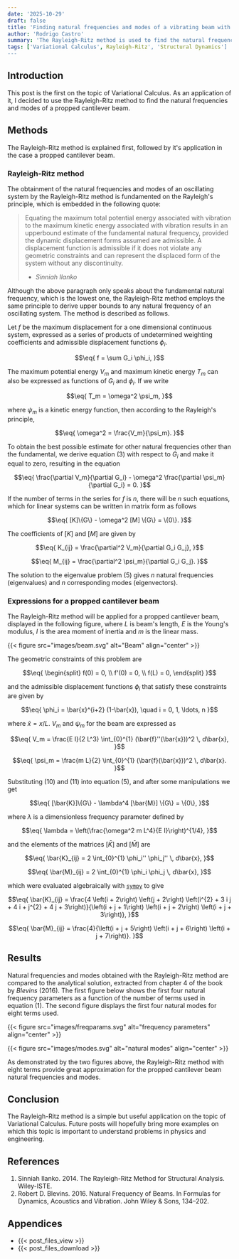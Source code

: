 ```yaml
---
date: '2025-10-29'
draft: false
title: 'Finding natural frequencies and modes of a vibrating beam with the Rayleigh-Ritz method'
author: 'Rodrigo Castro'
summary: 'The Rayleigh-Ritz method is used to find the natural frequencies and modes of a propped cantilever beam.'
tags: ['Variational Calculus', Rayleigh-Ritz', 'Structural Dynamics']
---
```


## Introduction
This post is the first on the topic of Variational Calculus. As an application of it, I decided to use the Rayleigh-Ritz method to find the natural frequencies and modes of a propped cantilever beam.

## Methods
The Rayleigh-Ritz method is explained first, followed by it's application in the case a propped cantilever beam.

### Rayleigh-Ritz method
The obtainment of the natural frequencies and modes of an oscillating system by the Rayleigh-Ritz method is fundamented on the Rayleigh's principle, which is embedded in the following quote:

> Equating the maximum total potential energy associated with vibration to the maximum kinetic energy associated with vibration results in an upperbound estimate of the fundamental natural frequency, provided the dynamic displacement forms assumed are admissible. A displacement function is admissible if it does not violate any geometric constraints and can represent the displaced form of the system without any discontinuity.
> - <cite>Sinniah Ilanko</cite>

Although the above paragraph only speaks about the fundamental natural frequency, which is the lowest one, the Rayleigh-Ritz method employs the same principle to derive upper bounds to any natural frequency of an oscillating system. The method is described as follows.

Let $f$ be the maximum displacement for a one dimensional continuous system, expressed as a series of products of undetermined weighting coefficients and admissible displacement functions $\phi_i$.

$$\eq{
f = \sum G_i \phi_i,
}$$

The maximum potential energy $V_m$ and maximum kinetic energy $T_m$ can also be expressed as functions of $G_i$ and $\phi_i$. If we write

$$\eq{
T_m = \omega^2 \psi_m,
}$$

where $\psi_m$ is a kinetic energy function, then according to the Rayleigh's principle,

$$\eq{
\omega^2 = \frac{V_m}{\psi_m}.
}$$

To obtain the best possible estimate for other natural frequencies other than the fundamental, we derive equation $(3)$ with respect to $G_i$ and make it equal to zero, resulting in the equation

$$\eq{
\frac{\partial V_m}{\partial G_i} - \omega^2 \frac{\partial \psi_m}{\partial G_i} = 0.
}$$

If the number of terms in the series for $f$ is $n$, there will be $n$ such equations, which for linear systems can be written in matrix form as follows

$$\eq{
[K]\{G\} - \omega^2 [M] \{G\} = \{0\}.
}$$

The coefficients of $[K]$ and $[M]$ are given by

$$\eq{
K_{ij} = \frac{\partial^2 V_m}{\partial G_i G_j},
}$$

$$\eq{
M_{ij} = \frac{\partial^2 \psi_m}{\partial G_i G_j}.
}$$

The solution to the eigenvalue problem $(5)$ gives $n$ natural frequencies (eigenvalues) and $n$ corresponding modes (eigenvectors).

### Expressions for a propped cantilever beam
The Rayleigh-Ritz method will be applied for a propped cantilever beam, displayed in the following figure, where $L$ is beam's length, $E$ is the Young's modulus, $I$ is the area moment of inertia and $m$ is the linear mass.

{{< figure src="images/beam.svg" alt="Beam" align="center" >}}

The geometric constraints of this problem are

$$\eq{
\begin{split}
f(0) = 0, \\
f'(0) = 0, \\
f(L) = 0,
\end{split}
}$$

and the admissible displacement functions $\phi_i$ that satisfy these constraints are given by

$$\eq{
\phi_i = \bar{x}^{i+2} (1-\bar{x}), \quad i = 0, 1, \ldots, n
}$$

where $\bar{x} = x / L$. $V_m$ and $\psi_m$ for the beam are expressed as

$$\eq{
V_m = \frac{E I}{2 L^3} \int_{0}^{1} (\bar{f}''(\bar{x}))^2 \, d\bar{x},
}$$

$$\eq{
\psi_m = \frac{m L}{2} \int_{0}^{1} (\bar{f}(\bar{x}))^2 \, d\bar{x}.
}$$

Substituting $(10)$ and $(11)$ into equation $(5)$, and after some manipulations we get

$$\eq{
[\bar{K}]\{G\} - \lambda^4 [\bar{M}] \{G\} = \{0\},
}$$

where $\lambda$ is a dimensionless frequency parameter defined by

$$\eq{
\lambda = \left(\frac{\omega^2 m L^4}{E I}\right)^{1/4},
}$$

and the elements of the matrices $[\bar{K}]$ and $[\bar{M}]$ are

$$\eq{
\bar{K}_{ij} = 2 \int_{0}^{1} \phi_i'' \phi_j'' \, d\bar{x},
}$$

$$\eq{
\bar{M}_{ij} = 2 \int_{0}^{1} \phi_i \phi_j \, d\bar{x},
}$$

which were evaluated algebraically with [`sympy`][sympy] to give

$$\eq{
\bar{K}_{ij} = \frac{4 \left(i + 2\right) \left(j + 2\right) \left(i^{2} + 3 i j + 4 i + j^{2} + 4 j + 3\right)}{\left(i + j + 1\right) \left(i + j + 2\right) \left(i + j + 3\right)},
}$$

$$\eq{
\bar{M}_{ij} = \frac{4}{\left(i + j + 5\right) \left(i + j + 6\right) \left(i + j + 7\right)}.
}$$

## Results
Natural frequencies and modes obtained with the Rayleigh-Ritz method are compared to the analytical solution, extracted from chapter 4 of the book by *Blevins* (2016). The first figure below shows the first four natural frequency parameters as a function of the number of terms used in equation $(1)$. The second figure displays the first four natural modes for eight terms used.

{{< figure src="images/freqparams.svg" alt="frequency parameters" align="center" >}}

{{< figure src="images/modes.svg" alt="natural modes" align="center" >}}

As demonstrated by the two figures above, the Rayleigh-Ritz method with eight terms provide great approximation for the propped cantilever beam natural frequencies and modes.

## Conclusion
The Rayleigh-Ritz method is a simple but useful application on the topic of Variational Calculus. Future posts will hopefully bring more examples on which this topic is important to understand problems in physics and engineering.

## References
1. Sinniah Ilanko. 2014. The Rayleigh-Ritz Method for Structural Analysis. Wiley-ISTE.
2. Robert D. Blevins. 2016. Natural Frequency of Beams. In Formulas for Dynamics, Acoustics and Vibration. John Wiley & Sons, 134–202.

## Appendices
* {{< post_files_view >}}
* {{< post_files_download >}}

<!--Links-->
[sympy]: https://www.sympy.org/
